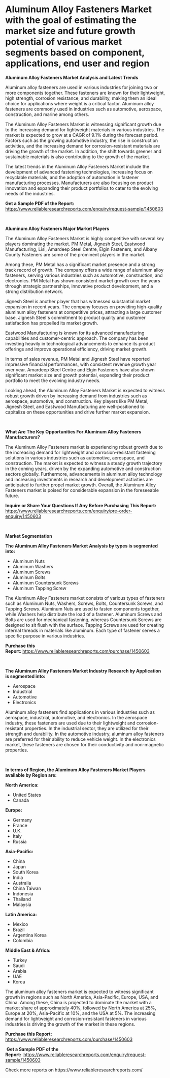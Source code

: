 <p><h1>Aluminum Alloy Fasteners Market with the goal of estimating the market size and future growth potential of various market segments based on component, applications, end user and region</h1></p><p><strong>Aluminum Alloy Fasteners Market Analysis and Latest Trends</strong></p>
<p><p>Aluminum alloy fasteners are used in various industries for joining two or more components together. These fasteners are known for their lightweight, high strength, corrosion resistance, and durability, making them an ideal choice for applications where weight is a critical factor. Aluminum alloy fasteners are commonly used in industries such as automotive, aerospace, construction, and marine among others.</p><p>The Aluminum Alloy Fasteners Market is witnessing significant growth due to the increasing demand for lightweight materials in various industries. The market is expected to grow at a CAGR of 9.1% during the forecast period. Factors such as the growing automotive industry, the rise in construction activities, and the increasing demand for corrosion-resistant materials are driving the growth of the market. In addition, the shift towards greener and sustainable materials is also contributing to the growth of the market.</p><p>The latest trends in the Aluminum Alloy Fasteners Market include the development of advanced fastening technologies, increasing focus on recyclable materials, and the adoption of automation in fastener manufacturing processes. Manufacturers are also focusing on product innovation and expanding their product portfolios to cater to the evolving needs of the industries.</p></p>
<p><strong>Get a Sample PDF of the Report:&nbsp;</strong> <a href="https://www.reliableresearchreports.com/enquiry/request-sample/1450603">https://www.reliableresearchreports.com/enquiry/request-sample/1450603</a></p>
<p>&nbsp;</p>
<p><strong>Aluminum Alloy Fasteners Major Market Players</strong></p>
<p><p>The Aluminum Alloy Fasteners Market is highly competitive with several key players dominating the market. PM Metal, Jignesh Steel, Eastwood Manufacturing, Lisi, Amardeep Steel Centre, Elgin Fasteners, and Albany County Fasteners are some of the prominent players in the market.</p><p>Among these, PM Metal has a significant market presence and a strong track record of growth. The company offers a wide range of aluminum alloy fasteners, serving various industries such as automotive, construction, and electronics. PM Metal has shown consistent market growth over the years through strategic partnerships, innovative product development, and a strong distribution network.</p><p>Jignesh Steel is another player that has witnessed substantial market expansion in recent years. The company focuses on providing high-quality aluminum alloy fasteners at competitive prices, attracting a large customer base. Jignesh Steel's commitment to product quality and customer satisfaction has propelled its market growth.</p><p>Eastwood Manufacturing is known for its advanced manufacturing capabilities and customer-centric approach. The company has been investing heavily in technological advancements to enhance its product offerings and improve operational efficiency, driving market growth.</p><p>In terms of sales revenue, PM Metal and Jignesh Steel have reported impressive financial performances, with consistent revenue growth year over year. Amardeep Steel Centre and Elgin Fasteners have also shown significant market size and growth potential, expanding their product portfolio to meet the evolving industry needs.</p><p>Looking ahead, the Aluminum Alloy Fasteners Market is expected to witness robust growth driven by increasing demand from industries such as aerospace, automotive, and construction. Key players like PM Metal, Jignesh Steel, and Eastwood Manufacturing are well-positioned to capitalize on these opportunities and drive further market expansion.</p></p>
<p>&nbsp;</p>
<p><strong>What Are The Key Opportunities For Aluminum Alloy Fasteners Manufacturers?</strong></p>
<p><p>The Aluminum Alloy Fasteners market is experiencing robust growth due to the increasing demand for lightweight and corrosion-resistant fastening solutions in various industries such as automotive, aerospace, and construction. The market is expected to witness a steady growth trajectory in the coming years, driven by the expanding automotive and construction sectors globally. Furthermore, advancements in aluminum alloy technology and increasing investments in research and development activities are anticipated to further propel market growth. Overall, the Aluminum Alloy Fasteners market is poised for considerable expansion in the foreseeable future.</p></p>
<p><strong>Inquire or Share Your Questions If Any Before Purchasing This Report:</strong> <a href="https://www.reliableresearchreports.com/enquiry/pre-order-enquiry/1450603">https://www.reliableresearchreports.com/enquiry/pre-order-enquiry/1450603</a></p>
<p>&nbsp;</p>
<p><strong>Market Segmentation</strong></p>
<p><strong>The Aluminum Alloy Fasteners Market Analysis by types is segmented into:</strong></p>
<p><ul><li>Aluminum Nuts</li><li>Aluminum Washers</li><li>Aluminum Screws</li><li>Aluminum Bolts</li><li>Aluminum Countersunk Screws</li><li>Aluminum Tapping Screw</li></ul></p>
<p><p>The Aluminum Alloy Fasteners market consists of various types of fasteners such as Aluminum Nuts, Washers, Screws, Bolts, Countersunk Screws, and Tapping Screws. Aluminum Nuts are used to fasten components together, while Washers help distribute the load of a fastener. Aluminum Screws and Bolts are used for mechanical fastening, whereas Countersunk Screws are designed to sit flush with the surface. Tapping Screws are used for creating internal threads in materials like aluminum. Each type of fastener serves a specific purpose in various industries.</p></p>
<p><strong>Purchase this Report:&nbsp;</strong><a href="https://www.reliableresearchreports.com/purchase/1450603">https://www.reliableresearchreports.com/purchase/1450603</a></p>
<p>&nbsp;</p>
<p><strong>The Aluminum Alloy Fasteners Market Industry Research by Application is segmented into:</strong></p>
<p><ul><li>Aerospace</li><li>Industrial</li><li>Automotive</li><li>Electronics</li></ul></p>
<p><p>Aluminum alloy fasteners find applications in various industries such as aerospace, industrial, automotive, and electronics. In the aerospace industry, these fasteners are used due to their lightweight and corrosion-resistant properties. In the industrial sector, they are utilized for their strength and durability. In the automotive industry, aluminum alloy fasteners are preferred for their ability to reduce vehicle weight. In the electronics market, these fasteners are chosen for their conductivity and non-magnetic properties.</p></p>
<p>&nbsp;</p>
<p><strong>In terms of Region, the Aluminum Alloy Fasteners Market Players available by Region are:</strong></p>
<p>
    <p> <strong> North America: </strong>
        <ul>
            <li>United States</li>
            <li>Canada</li>
        </ul>
        </p> 
    <p> <strong> Europe: </strong>
        <ul>
            <li>Germany</li>
            <li>France</li>
            <li>U.K.</li>
            <li>Italy</li>
            <li>Russia</li>
        </ul>
        </p> 
    <p> <strong> Asia-Pacific: </strong>
        <ul>
            <li>China</li>
            <li>Japan</li>
            <li>South Korea</li>
            <li>India</li>
            <li>Australia</li>
            <li>China Taiwan</li>
            <li>Indonesia</li>
            <li>Thailand</li>
            <li>Malaysia</li>
        </ul>
        </p> 
    <p> <strong> Latin America: </strong>
        <ul>
            <li>Mexico</li>
            <li>Brazil</li>
            <li>Argentina Korea</li>
            <li>Colombia</li>
        </ul>
        </p> 
    <p> <strong> Middle East & Africa: </strong>
        <ul>
            <li>Turkey</li>
            <li>Saudi</li>
            <li>Arabia</li>
            <li>UAE</li>
            <li>Korea</li>
        </ul>
    </p>
    </p>
<p><p>The aluminum alloy fasteners market is expected to witness significant growth in regions such as North America, Asia-Pacific, Europe, USA, and China. Among these, China is projected to dominate the market with a market share of approximately 40%, followed by North America at 25%, Europe at 20%, Asia-Pacific at 10%, and the USA at 5%. The increasing demand for lightweight and corrosion-resistant fasteners in various industries is driving the growth of the market in these regions.</p></p>
<p><strong>Purchase this Report: </strong><a href="https://www.reliableresearchreports.com/purchase/1450603">https://www.reliableresearchreports.com/purchase/1450603</a></p>
<p>&nbsp;<strong>Get a Sample PDF of the Report:&nbsp;&nbsp;</strong><a href="https://www.reliableresearchreports.com/enquiry/request-sample/1450603">https://www.reliableresearchreports.com/enquiry/request-sample/1450603</a></p>
<p><strong></strong></p>
<p>Check more reports on https://www.reliableresearchreports.com/</p>